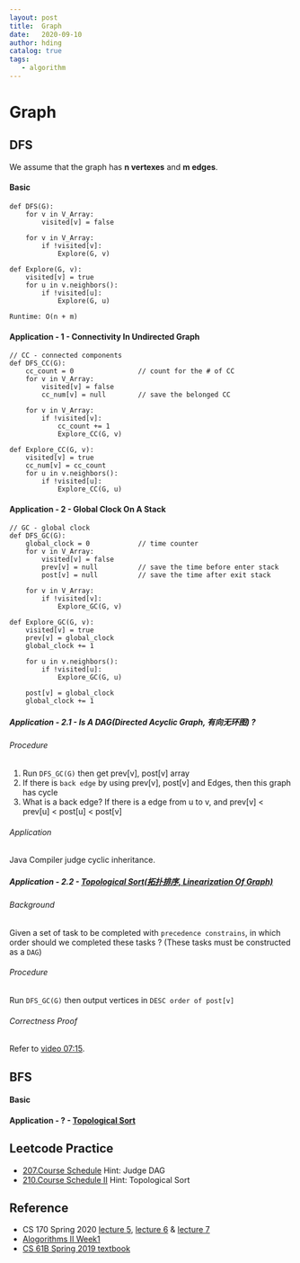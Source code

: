 ```yaml
---
layout: post
title:  Graph
date:   2020-09-10
author: hding
catalog: true
tags:
   - algorithm
---
```

# Graph

## DFS
We assume that the graph has **n vertexes** and **m edges**.
#### Basic
```
def DFS(G):
	for v in V_Array:
		visited[v] = false

	for v in V_Array:
		if !visited[v]:
			Explore(G, v)
```
```
def Explore(G, v):
	visited[v] = true
	for u in v.neighbors():
		if !visited[u]:
			Explore(G, u)
```
```
Runtime: O(n + m)
```

#### Application - 1 - Connectivity In Undirected Graph
```
// CC - connected components
def DFS_CC(G): 
	cc_count = 0				// count for the # of CC
	for v in V_Array:
		visited[v] = false
		cc_num[v] = null		// save the belonged CC

	for v in V_Array:
		if !visited[v]:
			cc_count += 1
			Explore_CC(G, v)
```
```
def Explore_CC(G, v):
	visited[v] = true
	cc_num[v] = cc_count
	for u in v.neighbors():
		if !visited[u]:
			Explore_CC(G, u)
```

#### Application - 2 - Global Clock On A Stack
```
// GC - global clock
def DFS_GC(G):
	global_clock = 0			// time counter
	for v in V_Array:
		visited[v] = false
		prev[v] = null			// save the time before enter stack
		post[v] = null			// save the time after exit stack

	for v in V_Array:
		if !visited[v]:
			Explore_GC(G, v)
```
```
def Explore_GC(G, v):
	visited[v] = true
	prev[v] = global_clock
	global_clock += 1

	for u in v.neighbors():
		if !visited[u]:
			Explore_GC(G, u)

	post[v] = global_clock
	global_clock += 1
```

##### Application - 2.1 - Is A DAG(Directed Acyclic Graph, 有向无环图) ?
###### Procedure
1. Run `DFS_GC(G)` then get prev[v], post[v] array
2. If there is `back edge` by using prev[v], post[v] and Edges, then this graph has cycle
3. What is a back edge? If there is a edge from u to v, and prev[v] < prev[u] < post[u] < post[v]

###### Application
Java Compiler judge cyclic inheritance.

##### Application - 2.2 - [Topological Sort(拓扑排序, Linearization Of Graph)](https://www.bilibili.com/video/BV1rx411W7gV?p=11) 
###### Background
Given a set of task to be completed with `precedence constrains`, in which order should we completed these tasks ? (These tasks must be constructed as a `DAG`)

###### Procedure
Run `DFS_GC(G)` then output vertices in `DESC order of post[v]`

###### Correctness Proof
Refer to [video 07:15](https://www.bilibili.com/video/BV1rx411W7gV?p=11).



## BFS
#### Basic
#### Application - ? - [Topological Sort](https://joshhug.gitbooks.io/hug61b/content/chap21/chap211.html)



## Leetcode Practice
- [207.Course Schedule](https://leetcode.com/problems/course-schedule/)
	Hint: Judge DAG
- [210.Course Schedule II](https://leetcode.com/problems/course-schedule-ii/)
	Hint: Topological Sort


## Reference
- CS 170 Spring 2020 [lecture 5](https://www.bilibili.com/video/BV1D54y1U7aV?p=5), [lecture 6](https://www.bilibili.com/video/BV1D54y1U7aV?p=6) & [lecture 7](https://www.bilibili.com/video/BV1D54y1U7aV?p=5)
- [Alogorithms II Week1](https://www.bilibili.com/video/BV1rx411W7gV?p=11)
- [CS 61B Spring 2019 textbook](https://joshhug.gitbooks.io/hug61b/content/chap21/chap211.html)